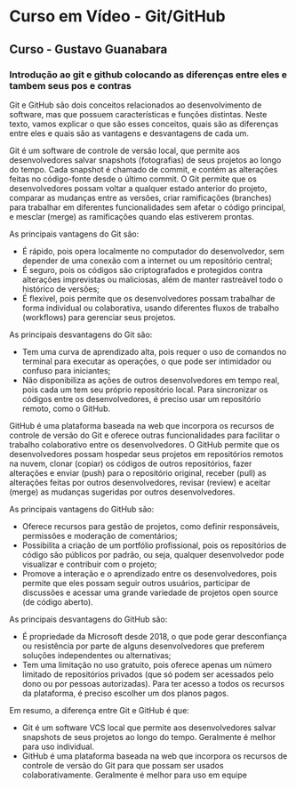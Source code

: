 #  Curso em Vídeo - Git/GitHub

## Curso - Gustavo Guanabara

### Introdução ao git e github colocando as diferenças entre eles e tambem seus pos e contras

Git e GitHub são dois conceitos relacionados ao desenvolvimento de software, mas que possuem características e funções distintas. Neste texto, vamos explicar o que são esses conceitos, quais são as diferenças entre eles e quais são as vantagens e desvantagens de cada um.

Git é um software de controle de versão local, que permite aos desenvolvedores salvar snapshots (fotografias) de seus projetos ao longo do tempo. Cada snapshot é chamado de commit, e contém as alterações feitas no código-fonte desde o último commit. O Git permite que os desenvolvedores possam voltar a qualquer estado anterior do projeto, comparar as mudanças entre as versões, criar ramificações (branches) para trabalhar em diferentes funcionalidades sem afetar o código principal, e mesclar (merge) as ramificações quando elas estiverem prontas.

As principais vantagens do Git são:

- É rápido, pois opera localmente no computador do desenvolvedor, sem depender de uma conexão com a internet ou um repositório central;
- É seguro, pois os códigos são criptografados e protegidos contra alterações imprevistas ou maliciosas, além de manter rastreável todo o histórico de versões;
- É flexível, pois permite que os desenvolvedores possam trabalhar de forma individual ou colaborativa, usando diferentes fluxos de trabalho (workflows) para gerenciar seus projetos.

As principais desvantagens do Git são:

- Tem uma curva de aprendizado alta, pois requer o uso de comandos no terminal para executar as operações, o que pode ser intimidador ou confuso para iniciantes;
- Não disponibiliza as ações de outros desenvolvedores em tempo real, pois cada um tem seu próprio repositório local. Para sincronizar os códigos entre os desenvolvedores, é preciso usar um repositório remoto, como o GitHub.

GitHub é uma plataforma baseada na web que incorpora os recursos de controle de versão do Git e oferece outras funcionalidades para facilitar o trabalho colaborativo entre os desenvolvedores. O GitHub permite que os desenvolvedores possam hospedar seus projetos em repositórios remotos na nuvem, clonar (copiar) os códigos de outros repositórios, fazer alterações e enviar (push) para o repositório original, receber (pull) as alterações feitas por outros desenvolvedores, revisar (review) e aceitar (merge) as mudanças sugeridas por outros desenvolvedores.

As principais vantagens do GitHub são:

- Oferece recursos para gestão de projetos, como definir responsáveis, permissões e moderação de comentários;
- Possibilita a criação de um portfólio profissional, pois os repositórios de código são públicos por padrão, ou seja, qualquer desenvolvedor pode visualizar e contribuir com o projeto;
- Promove a interação e o aprendizado entre os desenvolvedores, pois permite que eles possam seguir outros usuários, participar de discussões e acessar uma grande variedade de projetos open source (de código aberto).

As principais desvantagens do GitHub são:

- É propriedade da Microsoft desde 2018, o que pode gerar desconfiança ou resistência por parte de alguns desenvolvedores que preferem soluções independentes ou alternativas;
- Tem uma limitação no uso gratuito, pois oferece apenas um número limitado de repositórios privados (que só podem ser acessados pelo dono ou por pessoas autorizadas). Para ter acesso a todos os recursos da plataforma, é preciso escolher um dos planos pagos.

Em resumo, a diferença entre Git e GitHub é que:

- Git é um software VCS local que permite aos desenvolvedores salvar snapshots de seus projetos ao longo do tempo. Geralmente é melhor para uso individual.
- GitHub é uma plataforma baseada na web que incorpora os recursos de controle de versão do Git para que possam ser usados colaborativamente. Geralmente é melhor para uso em equipe
